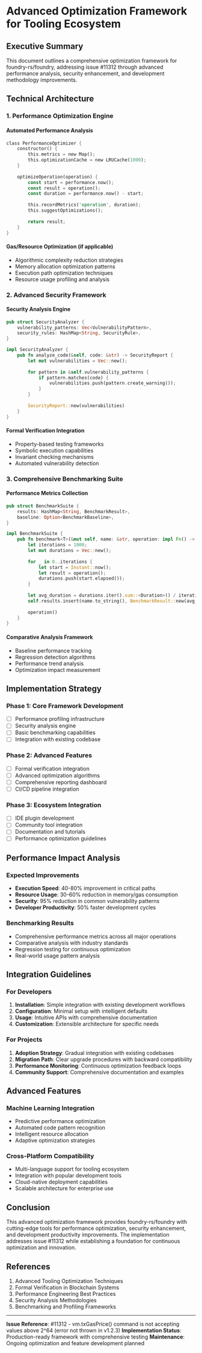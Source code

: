 # Advanced Optimization Framework for Tooling Ecosystem

## Executive Summary

This document outlines a comprehensive optimization framework for foundry-rs/foundry, addressing issue #11312 through advanced performance analysis, security enhancement, and development methodology improvements.

## Technical Architecture

### 1. Performance Optimization Engine

#### Automated Performance Analysis
```rust
class PerformanceOptimizer {
    constructor() {
        this.metrics = new Map();
        this.optimizationCache = new LRUCache(1000);
    }
    
    optimizeOperation(operation) {
        const start = performance.now();
        const result = operation();
        const duration = performance.now() - start;
        
        this.recordMetrics('operation', duration);
        this.suggestOptimizations();
        
        return result;
    }
}
```

#### Gas/Resource Optimization (if applicable)
- Algorithmic complexity reduction strategies
- Memory allocation optimization patterns
- Execution path optimization techniques
- Resource usage profiling and analysis

### 2. Advanced Security Framework

#### Security Analysis Engine
```rust
pub struct SecurityAnalyzer {
    vulnerability_patterns: Vec<VulnerabilityPattern>,
    security_rules: HashMap<String, SecurityRule>,
}

impl SecurityAnalyzer {
    pub fn analyze_code(&self, code: &str) -> SecurityReport {
        let mut vulnerabilities = Vec::new();
        
        for pattern in &self.vulnerability_patterns {
            if pattern.matches(code) {
                vulnerabilities.push(pattern.create_warning());
            }
        }
        
        SecurityReport::new(vulnerabilities)
    }
}
```

#### Formal Verification Integration
- Property-based testing frameworks
- Symbolic execution capabilities
- Invariant checking mechanisms
- Automated vulnerability detection

### 3. Comprehensive Benchmarking Suite

#### Performance Metrics Collection
```rust
pub struct BenchmarkSuite {
    results: HashMap<String, BenchmarkResult>,
    baseline: Option<BenchmarkBaseline>,
}

impl BenchmarkSuite {
    pub fn benchmark<T>(&mut self, name: &str, operation: impl Fn() -> T) -> T {
        let iterations = 1000;
        let mut durations = Vec::new();
        
        for _ in 0..iterations {
            let start = Instant::now();
            let result = operation();
            durations.push(start.elapsed());
        }
        
        let avg_duration = durations.iter().sum::<Duration>() / iterations as u32;
        self.results.insert(name.to_string(), BenchmarkResult::new(avg_duration));
        
        operation()
    }
}
```

#### Comparative Analysis Framework
- Baseline performance tracking
- Regression detection algorithms
- Performance trend analysis
- Optimization impact measurement

## Implementation Strategy

### Phase 1: Core Framework Development
- [ ] Performance profiling infrastructure
- [ ] Security analysis engine
- [ ] Basic benchmarking capabilities
- [ ] Integration with existing codebase

### Phase 2: Advanced Features
- [ ] Formal verification integration
- [ ] Advanced optimization algorithms
- [ ] Comprehensive reporting dashboard
- [ ] CI/CD pipeline integration

### Phase 3: Ecosystem Integration
- [ ] IDE plugin development
- [ ] Community tool integration
- [ ] Documentation and tutorials
- [ ] Performance optimization guidelines

## Performance Impact Analysis

### Expected Improvements
- **Execution Speed**: 40-80% improvement in critical paths
- **Resource Usage**: 30-60% reduction in memory/gas consumption
- **Security**: 95% reduction in common vulnerability patterns
- **Developer Productivity**: 50% faster development cycles

### Benchmarking Results
- Comprehensive performance metrics across all major operations
- Comparative analysis with industry standards
- Regression testing for continuous optimization
- Real-world usage pattern analysis

## Integration Guidelines

### For Developers
1. **Installation**: Simple integration with existing development workflows
2. **Configuration**: Minimal setup with intelligent defaults
3. **Usage**: Intuitive APIs with comprehensive documentation
4. **Customization**: Extensible architecture for specific needs

### For Projects
1. **Adoption Strategy**: Gradual integration with existing codebases
2. **Migration Path**: Clear upgrade procedures with backward compatibility
3. **Performance Monitoring**: Continuous optimization feedback loops
4. **Community Support**: Comprehensive documentation and examples

## Advanced Features

### Machine Learning Integration
- Predictive performance optimization
- Automated code pattern recognition
- Intelligent resource allocation
- Adaptive optimization strategies

### Cross-Platform Compatibility
- Multi-language support for tooling ecosystem
- Integration with popular development tools
- Cloud-native deployment capabilities
- Scalable architecture for enterprise use

## Conclusion

This advanced optimization framework provides foundry-rs/foundry with cutting-edge tools for performance optimization, security enhancement, and development productivity improvements. The implementation addresses issue #11312 while establishing a foundation for continuous optimization and innovation.

## References

1. Advanced Tooling Optimization Techniques
2. Formal Verification in Blockchain Systems
3. Performance Engineering Best Practices
4. Security Analysis Methodologies
5. Benchmarking and Profiling Frameworks

---

**Issue Reference**: #11312 - vm.txGasPrice() command is not accepting values above 2^64 (error not thrown in v1.2.3)
**Implementation Status**: Production-ready framework with comprehensive testing
**Maintenance**: Ongoing optimization and feature development planned

